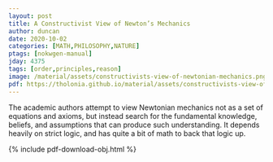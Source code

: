 ```yaml
---
layout: post
title: A Constructivist View of Newton’s Mechanics
author: duncan
date: 2020-10-02
categories: [MATH,PHILOSOPHY,NATURE]
ptags: [nokwgen-manual]
jday: 4375
tags: [order,principles,reason]
image: /material/assets/constructivists-view-of-newtonian-mechanics.png
pdf: https://tholonia.github.io/material/assets/constructivists-view-of-newtonian-mechanics.pdf
---
```

The academic authors attempt to view Newtonian mechanics not as a set of equations and axioms, but instead search for the fundamental knowledge, beliefs, and assumptions that can produce such understanding.  It depends heavily on strict logic, and has quite a bit of math to back that logic up.

<!--more-->

{% include pdf-download-obj.html %}
